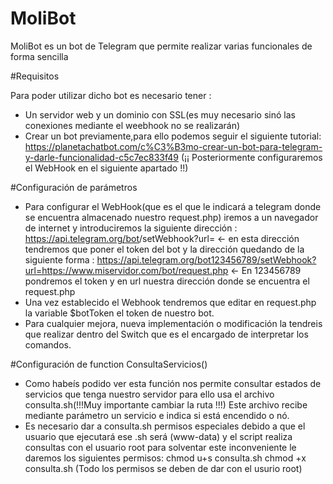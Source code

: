# MoliBot

MoliBot es un bot de Telegram que permite realizar varias funcionales de forma sencilla

#Requisitos

Para poder utilizar dicho bot es necesario tener :
 - Un servidor web y un dominio con SSL(es muy necesario sinó las conexiones mediante el weebhook no se realizarán)
 - Crear un bot previamente,para ello podemos seguir el siguiente tutorial: https://planetachatbot.com/c%C3%B3mo-crear-un-bot-para-telegram-y-darle-funcionalidad-c5c7ec833f49
   (¡¡ Posteriormente configuraremos el WebHook en el siguiente apartado !!)
   
#Configuración de parámetros

- Para configurar el WebHook(que es el que le indicará a telegram donde se encuentra almacenado nuestro request.php) iremos a un navegador de internet y introduciremos la siguiente dirección : 
  https://api.telegram.org/bot<TOKEN>/setWebhook?url=        <- en esta dirección tendremos que poner el token del bot y la dirección quedando de la siguiente forma :
  https://api.telegram.org/bot123456789/setWebhook?url=https://www.miservidor.com/bot/request.php  <- En 123456789 pondremos el token y en url nuestra dirección donde se encuentra el request.php
- Una vez establecido el Webhook tendremos que editar en request.php la variable $botToken el token de nuestro bot.
- Para cualquier mejora, nueva implementación o modificación la tendreis que realizar dentro del Switch que es el encargado de interpretar los comandos.
  
#Configuración de function ConsultaServicios()

- Como habeís podido ver esta función nos permite consultar estados de servicios que tenga nuestro servidor para ello usa el archivo consulta.sh(!!!Muy importante cambiar la ruta !!!)
  Este archivo recibe mediante parámetro un servicio e indica si está encendido o nó.
- Es necesario dar a consulta.sh permisos especiales debido a que el usuario que ejecutará ese .sh será (www-data) y el script realiza consultas con el usuario root
  para solventar este inconveniente le daremos los siguientes permisos: 
          chmod u+s consulta.sh
          chmod +x consulta.sh 
          (Todo los permisos se deben de dar con el usurio root)
          
